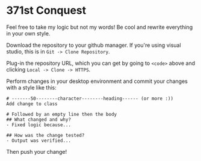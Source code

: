 # 371st Conquest

Feel free to take my logic but not my words! Be cool and rewrite everything in your own style.

Download the repository to your github manager. If you're using visual studio, this is in `Git -> Clone Repository`.

Plug-in the repository URL, which you can get by going to `<code>` above and clicking `Local -> Clone -> HTTPS`.

Perform changes in your desktop environment and commit your changes with a style like this:

```
# -------50--------character--------heading------ (or more :))
Add change to class

# Followed by an empty line then the body
## What changed and why?
- Fixed logic because...

## How was the change tested?
- Output was verified...
```

Then push your change!
